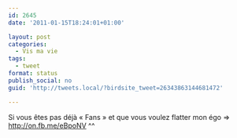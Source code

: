 ```yaml
---
id: 2645
date: '2011-01-15T18:24:01+01:00'

layout: post
categories:
  - Vis ma vie
tags:
  - tweet
format: status
publish_social: no
guid: 'http://tweets.local/?birdsite_tweet=26343863144681472'

---
```


Si vous êtes pas déjà « Fans » et que vous voulez flatter mon égo =&gt; http://on.fb.me/eBpoNV ^^